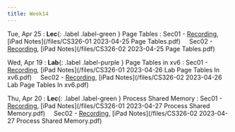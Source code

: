 ```yaml
---
title: Week14
---
```


Tue, Apr 25
: **Lec**{: .label .label-green } Page Tables
: Sec01 - [Recording](https://usfca.zoom.us/rec/share/XJqz11UzKUitmFrsAguEeKBow-RHTiHEGLAovxFBrT1C-8kR7Vd9NcYaQ3DWFVbu.LTevbUk1SaDKKMl3?startTime=1682435085000),
          [iPad Notes](/files/CS326-01 2023-04-25 Page Tables.pdf)
&nbsp; &nbsp;
Sec02 - [Recording](https://usfca.zoom.us/rec/share/rJ5S0wCdcEWGXc5xY9TxT2t6-6VMmbGgdLNfoALj_hg3nLvtraB-vPQxQpD9QBD4.p24ZAm09_RFzs2mV?startTime=1682458909000),
        [iPad Notes](/files/CS326-02 2023-04-25 Page Tables.pdf)

Wed, Apr 19
: **Lab**{: .label .label-purple } Page Tables in xv6
: Sec01 - [Recording](https://usfca.zoom.us/rec/share/UpqKRxC5vILpApO6RMJMUCIO94zDHfgJaOdq7EGDTqnVPf0q5tIiGWKJgHg9J34j.sfAThiQcdWVHVED2?startTime=1682553258000),
          [iPad Notes](/files/CS326-01 2023-04-26 Lab Page Tables In xv6.pdf)
&nbsp; &nbsp;
Sec02 - [Recording](https://usfca.zoom.us/rec/share/kfky0VxqwMlpLPxqT9yIiJMR13vxbwKmhr8tFVY7yVCJdF14bnOf0OvOiipjRYuJ.eVr14Xz54bA2KCnw?startTime=1682558770000),
        [iPad Notes](/files/CS326-02 2023-04-26 Lab Page Tables In xv6.pdf)

Thu, Apr 20
: **Lec**{: .label .label-green } Process Shared Memory
: Sec01 - [Recording](https://usfca.zoom.us/rec/share/h2CCNMKX5cApLrHSVb3s2BozJfXoyasyreXZEcY3r8wN_vFvsfdG4AzIMlj5Xheq.yAQFniFS16M-LNvb?startTime=1682608307000),
          [iPad Notes](/files/CS326-01 2023-04-27 Process Shared Memory.pdf)
&nbsp; &nbsp;
Sec02 - [Recording](https://usfca.zoom.us/rec/share/7gZUAtsfqoECtbVlvdHTNLG8iZ5A2AP-5agfZe13qN2BwrWPIaNfcYQz-U956n2F._6FTB7VkLxmGLkyu?startTime=1682631771000),
        [iPad Notes](/files/CS326-02 2023-04-27 Process Shared Memory.pdf)


